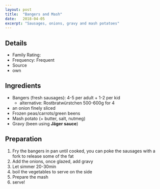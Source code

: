 ```yaml
---
layout: post
title:  "Bangers and Mash"
date:   2018-04-05
excerpt: "Sausages, onions, gravy and mash potatoes"
---
```



## Details
* Family Rating:
* Frequency: Frequent
* Source
* own

## Ingredients
* Bangers (fresh sausages): 4-5 per adult + 1-2 per kid
  * alternative: Rostbratwürstchen 500-600g for 4
* an onion finely sliced
* Frozen peas/carrots/green beens
* Mash potato (+ butter, salt, nutmeg)
* Gravy (been using **Jäger sauce**)

## Preparation 
1. Fry the bangers in pan until cooked, you can poke the sausages with a fork to release some of the fat
2. Add the onions, once glazed, add gravy
3. Let simmer 20-30min
4. boil the vegetables to serve on the side
4. Prepare the mash
5. serve!
